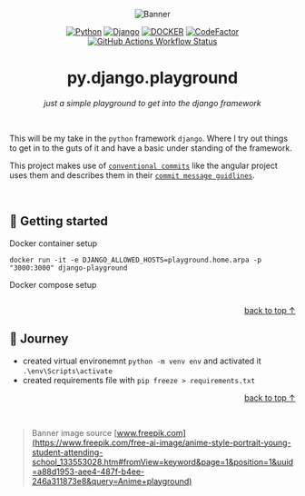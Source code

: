 <a id="top"></a>

<div align=center>

![Banner](docs/utils/banner.jpg)

[![Python](https://img.shields.io/badge/_-3.13.5-ff9863?style=flat-square&logo=python&logoColor=white&labelColor=e6805a)](#) [![Django](https://img.shields.io/badge/_-5.2.5-ff9863?style=flat-square&logo=django&logoColor=white&labelColor=e6805a)](#) [![DOCKER](https://img.shields.io/badge/containerized-white?style=flat-square&logo=docker&logoColor=white&labelColor=e6805a&color=ff9863)](#) [![CodeFactor](https://img.shields.io/codefactor/grade/github/SirQuacksAlot/py.django.playground?style=flat-square&logo=devbox&label=%C2%A0&labelColor=e6805a&color=ff9863)](https://www.codefactor.io/repository/github/sirquacksalot/py.django.playground) [![GitHub Actions Workflow Status](https://img.shields.io/github/actions/workflow/status/SirQuacksAlot/py.django.playground/.github/workflows/build.yml?style=flat-square&logo=github&label=build&labelColor=e6805a&color=ff9863)](#)


# py.django.playground
*just a simple playground to get into the django framework*

</div>

<br>

This will be my take in the `python` framework `django`. Where I try out things to get in to the guts of it and have a basic under standing of the framework.

This project makes use of [`conventional commits`](https://www.conventionalcommits.org/en/v1.0.0/) like the angular project uses them and describes them in their [`commit message guidlines`](https://github.com/angular/angular/blob/22b96b9/CONTRIBUTING.md#-commit-message-guidelines).

<br>

## 🛫 Getting started

Docker container setup

```
docker run -it -e DJANGO_ALLOWED_HOSTS=playground.home.arpa -p "3000:3000" django-playground
```

Docker compose setup

```
```

<div align=right>

[back to top ↑](#user-content-top)

</div>

## 🧳 Journey

- created virtual environemnt `python -m venv env` and activated it `.\env\Scripts\activate`
- created requirements file with `pip freeze > requirements.txt`

<div align=right>

[back to top ↑](#user-content-top)

</div>

<br>

> Banner image source [www.freepik.com](https://www.freepik.com/free-ai-image/anime-style-portrait-young-student-attending-school_133553028.htm#fromView=keyword&page=1&position=1&uuid=a88d1953-aee4-487f-b4ee-246a311873e8&query=Anime+playground)